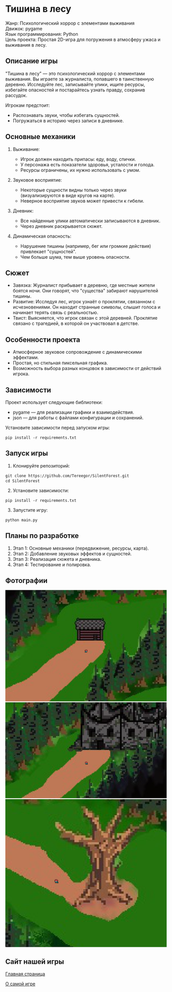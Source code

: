 
Тишина в лесу
=============

Жанр: Психологический хоррор с элементами выживания\
Движок: pygame\
Язык программирования: Python\
Цель проекта: Простая 2D-игра для погружения в атмосферу ужаса и выживания в лесу.

Описание игры
-------------

"Тишина в лесу" — это психологический хоррор с элементами выживания. Вы играете за журналиста, попавшего в таинственную деревню. Исследуйте лес, записывайте улики, ищите ресурсы, избегайте опасностей и постарайтесь узнать правду, сохранив рассудок.

Игрокам предстоит:
- Распознавать звуки, чтобы избегать сущностей.
- Погружаться в историю через записи в дневнике.

Основные механики
-----------------

1. Выживание:
   - Игрок должен находить припасы: еду, воду, спички.
   - У персонажа есть показатели здоровья, усталости и голода.
   - Ресурсы ограничены, их нужно использовать с умом.

2. Звуковое восприятие:
   - Некоторые сущности видны только через звуки (визуализируются в виде кругов на карте).
   - Неверное восприятие звуков может привести к гибели.

3. Дневник:
   - Все найденные улики автоматически записываются в дневник.
   - Через дневник раскрывается сюжет.

4. Динамическая опасность:
   - Нарушение тишины (например, бег или громкие действия) привлекает "сущностей".
   - Чем больше шума, тем выше уровень опасности.

Сюжет
-----

- Завязка: Журналист прибывает в деревню, где местные жители боятся ночи. Они говорят, что "существа" забирают нарушителей тишины.
- Развитие: Исследуя лес, игрок узнаёт о проклятии, связанном с исчезновениями. Он находит странные символы, слышит голоса и начинает терять связь с реальностью.
- Твист: Выясняется, что игрок связан с этой деревней. Проклятие связано с трагедией, в которой он участвовал в детстве.

Особенности проекта
-------------------

- Атмосферное звуковое сопровождение с динамическими эффектами.
- Простая, но стильная пиксельная графика.
- Возможность выбора разных концовок в зависимости от действий игрока.

Зависимости
-----------

Проект использует следующие библиотеки:
- pygame — для реализации графики и взаимодействия.
- json — для работы с файлами конфигурации и сохранений.

Установите зависимости перед запуском игры:
```
pip install -r requirements.txt
```

Запуск игры
-----------

1. Клонируйте репозиторий:
```
git clone https://github.com/Tereegor/SilentForest.git
cd SilentForest
```

2. Установите зависимости:
```
pip install -r requirements.txt
```

3. Запустите игру:
```
python main.py
```

Планы по разработке
-------------------

1. Этап 1: Основные механики (передвижение, ресурсы, карта).
2. Этап 2: Добавление звуковых эффектов и сущностей.
3. Этап 3: Реализация сюжета и дневника.
4. Этап 4: Тестирование и полировка.

Фотографии
----------
![img.png](img.png)
![img_1.png](img_1.png)
![img_2.png](img_2.png)


Сайт нашей игры
---------------
[Главная страница](https://goo.su/1xGnM)

[О самой игре](https://goo.su/t6zj)